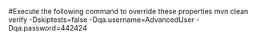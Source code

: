 #Execute the following command to override these properties
mvn clean verify -Dskiptests=false -Dqa.username=AdvancedUser -Dqa.password=442424
